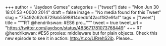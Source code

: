 
+++
author = "Jaydson Gomes"
categories = ["tweet"]
date = "Mon Jun 30 18:01:53 +0000 2014"
draft = false
image = "No media found for this Tweet"
slug = "75492c62c6729ab5598814dedbf42acff82e9faf"
tags = ["tweet"]
title = """RT @hendrikswan: #ES6 pro..."""
tweet = true
tweet_url = "https://twitter.com/jaydson/status/483671781073768449"
+++
RT @hendrikswan: #ES6 proxies: middleware but for plain objects. Check this new episode to see it in action: http://t.co/LlRrehS2ib. Please…
